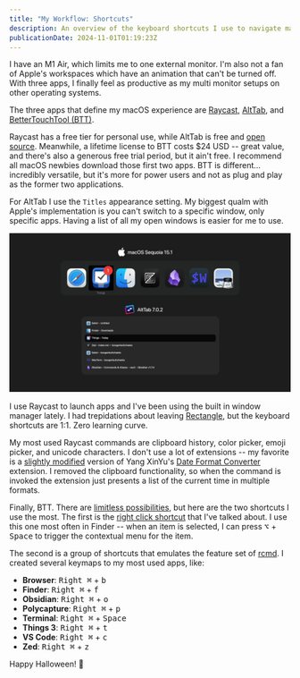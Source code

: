 ```yaml
---
title: "My Workflow: Shortcuts"
description: An overview of the keyboard shortcuts I use to navigate macOS.
publicationDate: 2024-11-01T01:19:23Z
---
```


I have an M1 Air, which limits me to one external monitor. I'm also not a fan of Apple's workspaces which have an animation that can't be turned off. With three apps, I finally feel as productive as my multi monitor setups on other operating systems.

The three apps that define my macOS experience are [Raycast](https://raycast.com), [AltTab](https://alt-tab-macos.netlify.app), and [BetterTouchTool (BTT)](https://folivora.ai).

Raycast has a free tier for personal use, while AltTab is free and [open source](https://github.com/lwouis/alt-tab-macos). Meanwhile, a lifetime license to BTT costs $24 USD -- great value, and there's also a generous free trial period, but it ain't free. I recommend all macOS newbies download those first two apps. BTT is different... incredibly versatile, but it's more for power users and not as plug and play as the former two applications.

For AltTab I use the `Titles` appearance setting. My biggest qualm with Apple's implementation is you can't switch to a specific window, only specific apps. Having a list of all my open windows is easier for me to use.

![](./app-switcher-comparison.webp)

I use Raycast to launch apps and I've been using the built in window manager lately. I had trepidations about leaving [Rectangle](https://rectangleapp.com), but the keyboard shortcuts are 1:1. Zero learning curve.

My most used Raycast commands are clipboard history, color picker, emoji picker, and unicode characters. I don't use a lot of extensions -- my favorite is a [slightly modified](https://github.com/trevortylerlee/date-format-converter) version of Yang XinYu's [Date Format Converter](https://www.raycast.com/yangxy/date-format-converter) extension. I removed the clipboard functionality, so when the command is invoked the extension just presents a list of the current time in multiple formats.

Finally, BTT. There are [limitless possibilities](community.foli), but here are the two shortcuts I use the most. The first is the [right click shortcut](/4-btt-right-click-shortcut) that I've talked about. I use this one most often in Finder -- when an item is selected, I can press <kbd>⌥</kbd> + <kbd>Space</kbd> to trigger the contextual menu for the item.

The second is a group of shortcuts that emulates the feature set of [rcmd](https://lowtechguys.com/rcmd/). I created several keymaps to my most used apps, like:
- **Browser**: <kbd>Right ⌘</kbd> + <kbd>b</kbd>
- **Finder**: <kbd>Right ⌘</kbd> + <kbd>f</kbd>
- **Obsidian**: <kbd>Right ⌘</kbd> + <kbd>o</kbd>
- **Polycapture**: <kbd>Right ⌘</kbd> + <kbd>p</kbd>
- **Terminal**: <kbd>Right ⌘</kbd> + <kbd>Space</kbd>
- **Things 3**: <kbd>Right ⌘</kbd> + <kbd>t</kbd>
- **VS Code**: <kbd>Right ⌘</kbd> + <kbd>c</kbd>
- **Zed**: <kbd>Right ⌘</kbd> + <kbd>z</kbd>

Happy Halloween! 🎃
